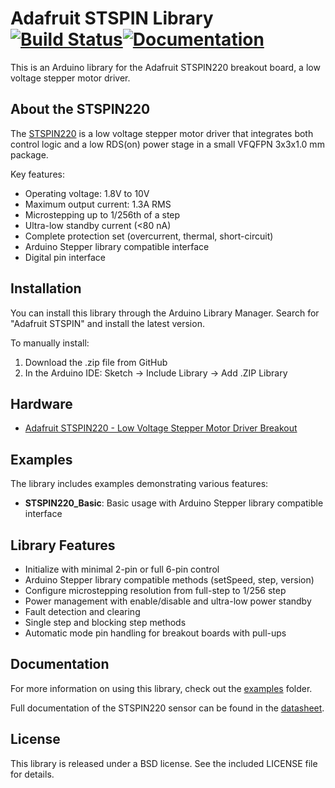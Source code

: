 # Adafruit STSPIN Library [![Build Status](https://github.com/adafruit/Adafruit_STSPIN/workflows/Arduino%20Library%20CI/badge.svg)](https://github.com/adafruit/Adafruit_STSPIN/actions)[![Documentation](https://github.com/adafruit/ci-arduino/blob/master/assets/doxygen_badge.svg)](http://adafruit.github.io/Adafruit_STSPIN/html/index.html)

This is an Arduino library for the Adafruit STSPIN220 breakout board, a low voltage stepper motor driver.

## About the STSPIN220

The [STSPIN220](https://www.adafruit.com/products/XXXX) is a low voltage stepper motor driver that integrates both control logic and a low RDS(on) power stage in a small VFQFPN 3x3x1.0 mm package.

Key features:
* Operating voltage: 1.8V to 10V
* Maximum output current: 1.3A RMS
* Microstepping up to 1/256th of a step
* Ultra-low standby current (<80 nA)
* Complete protection set (overcurrent, thermal, short-circuit)
* Arduino Stepper library compatible interface
* Digital pin interface

## Installation

You can install this library through the Arduino Library Manager. Search for "Adafruit STSPIN" and install the latest version.

To manually install:
1. Download the .zip file from GitHub
2. In the Arduino IDE: Sketch -> Include Library -> Add .ZIP Library

## Hardware

* [Adafruit STSPIN220 - Low Voltage Stepper Motor Driver Breakout](https://www.adafruit.com/products/XXXX)

## Examples

The library includes examples demonstrating various features:

* **STSPIN220_Basic**: Basic usage with Arduino Stepper library compatible interface

## Library Features

* Initialize with minimal 2-pin or full 6-pin control
* Arduino Stepper library compatible methods (setSpeed, step, version)
* Configure microstepping resolution from full-step to 1/256 step
* Power management with enable/disable and ultra-low power standby
* Fault detection and clearing
* Single step and blocking step methods
* Automatic mode pin handling for breakout boards with pull-ups

## Documentation

For more information on using this library, check out the [examples](/examples) folder.

Full documentation of the STSPIN220 sensor can be found in the [datasheet](https://www.st.com/resource/en/datasheet/stspin220.pdf).

## License

This library is released under a BSD license. See the included LICENSE file for details.